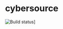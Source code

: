 cybersource
===========

![Build status](https://ci.appveyor.com/api/projects/status/2a5ixqlc027d3n05)]
